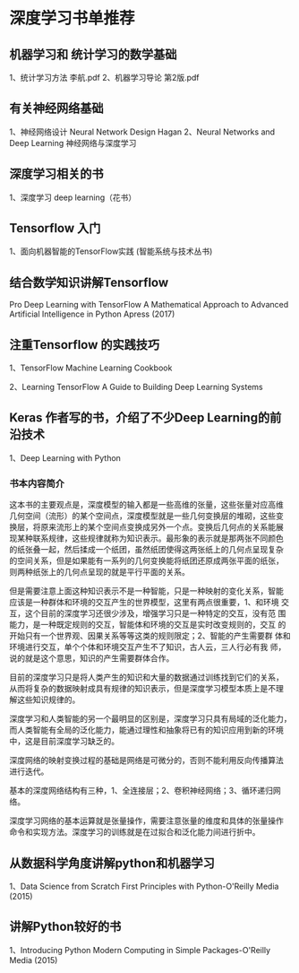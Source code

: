 深度学习书单推荐
==================
机器学习和 统计学习的数学基础
---------------

1、统计学习方法 李航.pdf
2、机器学习导论 第2版.pdf

有关神经网络基础
-----------------

1、神经网络设计 Neural Network Design Hagan
2、Neural Networks and Deep Learning 神经网络与深度学习

深度学习相关的书
------------------
1、深度学习 deep learning（花书）

Tensorflow 入门
------------------

1、面向机器智能的TensorFlow实践 (智能系统与技术丛书)

结合数学知识讲解Tensorflow
-------------------

Pro Deep Learning with TensorFlow A Mathematical Approach to Advanced Artificial Intelligence in Python Apress (2017)

注重Tensorflow 的实践技巧
-------------------
1、TensorFlow Machine Learning Cookbook

2、Learning TensorFlow A Guide to Building Deep Learning Systems

Keras 作者写的书，介绍了不少Deep Learning的前沿技术
---------------------

1、Deep Learning with Python 

### 书本内容简介

这本书的主要观点是，深度模型的输入都是一些高维的张量，这些张量对应高维 几何空间（流形）的某个空间点，深度模型就是一些几何变换层的堆砌，这些变 换层，将原来流形上的某个空间点变换成另外一个点。变换后几何点的关系能展 现某种联系规律，这些规律就称为知识表示。最形象的表示就是那两张不同颜色 的纸张叠一起，然后揉成一个纸团，虽然纸团使得这两张纸上的几何点呈现复杂 的空间关系，但是如果能有一系列的几何变换能将纸团还原成两张平面的纸张， 则两种纸张上的几何点呈现的就是平行平面的关系。

但是需要注意上面这种知识表示不是一种智能，只是一种映射的变化关系，智能 应该是一种群体和环境的交互产生的世界模型，这里有两点很重要，1、和环境 交互，这个目前的深度学习还很少涉及，增强学习只是一种特定的交互，没有范 围能力，是一种既定规则的交互，智能体和环境的交互是实时改变规则的，交互 的开始只有一个世界观、因果关系等等这类的规则限定；2、智能的产生需要群 体和环境进行交互，单个个体和环境交互产生不了知识，古人云，三人行必有我 师，说的就是这个意思，知识的产生需要群体合作。

目前的深度学习只是将人类产生的知识和大量的数据通过训练找到它们的关系， 从而将复杂的数据映射成具有规律的知识表示，但是深度学习模型本质上是不理 解这些知识规律的。

深度学习和人类智能的另一个最明显的区别是，深度学习只具有局域的泛化能力， 而人类智能有全局的泛化能力，能通过理性和抽象将已有的知识应用到新的环境 中，这是目前深度学习缺乏的。

深度网络的映射变换过程的基础是网络是可微分的，否则不能利用反向传播算法 进行迭代。

基本的深度网络结构有三种，1、全连接层；2、卷积神经网络；3、循环递归网 络。

深度学习网络的基本运算就是张量操作，需要注意张量的维度和具体的张量操作 命令和实现方法。深度学习的训练就是在过拟合和泛化能力间进行折中。


从数据科学角度讲解python和机器学习
--------------------

1、Data Science from Scratch First Principles with Python-O'Reilly Media (2015)

讲解Python较好的书
--------------------

1、Introducing Python Modern Computing in Simple Packages-O'Reilly Media (2015)

